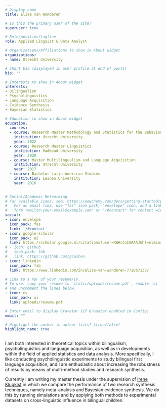 ```yaml
---
# Display name
title: Elise van Wonderen

# Is this the primary user of the site?
superuser: true

# Role/position/tagline
role: Applied Linguist & Data Analyst

# Organizations/Affiliations to show in About widget
organizations:
- name: Utrecht University

# Short bio (displayed in user profile at end of posts)
bio: ''

# Interests to show in About widget
interests:
- Bilingualism
- Psycholinguistics
- Language Acquisition
- Evidence Synthesis
- Bayesian Statistics

# Education to show in About widget
education:
  courses:
  - course: Research Master Methodology and Statistics for the Behavioural, Biomedical and Social Sciences
    institution: Utrecht University
    year: 2022
  - course: Research Master Linguistics
    institution: Radboud University
    year: 2020 
  - course: Master Multilingualism and Language Acquisition
    institution: Utrecht University
    year: 2017
  - course: Bachelor Latin-American Studies
    institution: Leiden University
    year: 2016 
    

# Social/Academic Networking
# For available icons, see: https://wowchemy.com/docs/getting-started/page-builder/#icons
#   For an email link, use "fas" icon pack, "envelope" icon, and a link in the
#   form "mailto:your-email@example.com" or "/#contact" for contact widget.
social:
- icon: envelope
  icon_pack: fas
  link: '/#contact'
- icon: google-scholar
  icon_pack: ai
  link: https://scholar.google.nl/citations?user=XWHsCoIAAAAJ&hl=nl&inst=7240083048524121927
# - icon: github
#   icon_pack: fab
#   link: https://github.com/gcushen
- icon: linkedin
  icon_pack: fab
  link: https://www.linkedin.com/in/elise-van-wonderen-7710b7133/

# Link to a PDF of your resume/CV.
# To use: copy your resume to `static/uploads/resume.pdf`, enable `ai` icons in `params.toml`, 
# and uncomment the lines below.
- icon: cv
  icon_pack: ai
  link: uploads/resume.pdf

# Enter email to display Gravatar (if Gravatar enabled in Config)
email: ""

# Highlight the author in author lists? (true/false)
highlight_name: true
---
```


I am both interested in theoretical topics within bilingualism, psycholinguistics and language acquisition, as well as in developments within the field of applied statistics and data analysis. More specifically, I like conducting psycholinguistic experiments to study bilingual first language acquisition, and I am enthusiastic about increasing the robustness of results by means of multi-method studies and research synthesis. 

Currently I am writing my master thesis under the supervision of [Irene Klugkist](https://www.uu.nl/medewerkers/iklugkist) in which we compare the performance of two research synthesis techniques, namely meta-analysis and Bayesian evidence synthesis. We do this by running simulations and by applying both methods to experimental datasets on cross-linguistic influence in bilingual children.
